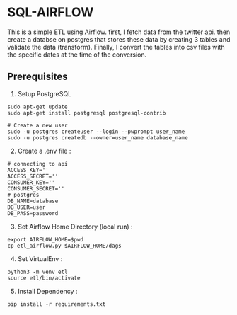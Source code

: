 # SQL-AIRFLOW

This is a simple ETL using Airflow. first, I fetch data from the twitter api. then create a databse on postgres that stores these data by creating 3 tables and validate the data (transform). Finally, I convert the tables into csv files with the specific dates at the time of the conversion. 

## Prerequisites

1. Setup PostgreSQL
```
sudo apt-get update
sudo apt-get install postgresql postgresql-contrib

# Create a new user 
sudo -u postgres createuser --login --pwprompt user_name
sudo -u postgres createdb --owner=user_name database_name
```
2. Create a .env file : 

```
# connecting to api
ACCESS_KEY=''
ACCESS_SECRET='' 
CONSUMER_KEY=''
CONSUMER_SECRET=''
# postgres 
DB_NAME=database
DB_USER=user
DB_PASS=password
```

3. Set Airflow Home Directory (local run) : 
 ```
 export AIRFLOW_HOME=$pwd
 cp etl_airflow.py $AIRFLOW_HOME/dags
 ```
 
4. Set VirtualEnv : 
 ``` 
python3 -m venv etl
source etl/bin/activate
``` 

5. Install Dependency : 
```
pip install -r requirements.txt
```
